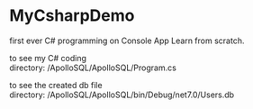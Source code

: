 # MyCsharpDemo

first ever C# programming on Console App
Learn from scratch.


to see my C# coding \
  directory: /ApolloSQL/ApolloSQL/Program.cs 
  
to see the created db file \
  directory: /ApolloSQL/ApolloSQL/bin/Debug/net7.0/Users.db
  
